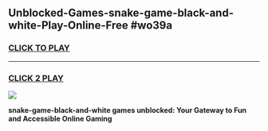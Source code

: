 
## Unblocked-Games-snake-game-black-and-white-Play-Online-Free #wo39a
<h3>
<a href="https://us.freeplayer.one?title=snake-game-black-and-white&ref=10M">CLICK TO PLAY</a></h3>
<hr>

<h3>
<a href="https://us.freeplayer.one?title=snake-game-black-and-white&ref=10M">CLICK 2 PLAY</a>
  
</h3>

<a href="https://us.freeplayer.one?title=snake-game-black-and-white&ref=10M"><img src="https://clearcache.store/games.png"></a>


**snake-game-black-and-white games unblocked: Your Gateway to Fun and Accessible Online Gaming**

